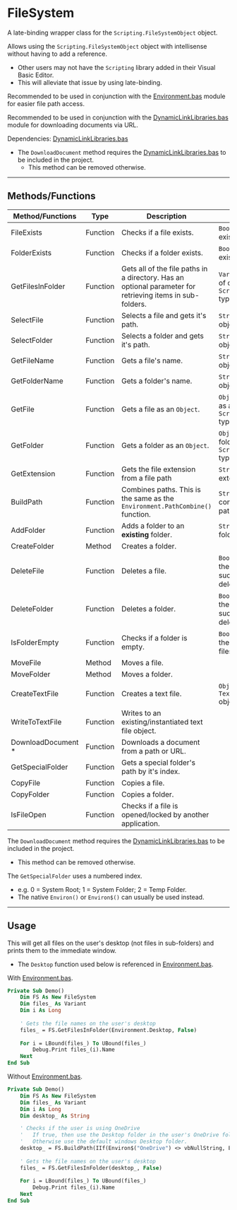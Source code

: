 # FileSystem

A late-binding wrapper class for the `Scripting.FileSystemObject` object.

Allows using the `Scripting.FileSystemObject` object with intellisense without having to add a reference.
- Other users may not have the `Scripting` library added in their Visual Basic Editor. 
- This will alleviate that issue by using late-binding.

Recommended to be used in conjunction with the [Environment.bas](/VBXL/Modules/Environment/Environment.bas) module for easier file path access.

Recommended to be used in conjunction with the [DynamicLinkLibraries.bas](/VBXL/Modules/DynamicLinkLibraries/DynamicLinkLibraries.bas) module for downloading documents via URL.

Dependencies:
[DynamicLinkLibraries.bas](/VBXL/Modules/DynamicLinkLibraries/DynamicLinkLibraries.bas)
- The `DownloadDocument` method requires the [DynamicLinkLibraries.bas](/VBXL/Modules/DynamicLinkLibraries/DynamicLinkLibraries.bas) to be included in the project.
    - This method can be removed otherwise.


---

## Methods/Functions

| Method/Functions   | Type     | Description                                                                                               | Returns                                                                       |
|--------------------|----------|-----------------------------------------------------------------------------------------------------------|-------------------------------------------------------------------------------|
| FileExists         | Function | Checks if a file exists.                                                                                  | `Boolean`: True if exists.                                                    |
| FolderExists       | Function | Checks if a folder exists.                                                                                | `Boolean`: True if exists.                                                    |
| GetFilesInFolder   | Function | Gets all of the file paths in a directory. Has an optional parameter for retrieving items in sub-folders. | `Variant`: An array of objects of the `Scripting.File` type. |
| SelectFile         | Function | Selects a file and gets it's path.                                                                        | `String`: The object's path.                                                  |
| SelectFolder       | Function | Selects a folder and gets it's path.                                                                      | `String`: The object's path.                                                  |
| GetFileName        | Function | Gets a file's name.                                                                                       | `String`: The object's name.                                                  |
| GetFolderName      | Function | Gets a folder's name.                                                                                     | `String`: The object's name.                                                  |
| GetFile            | Function | Gets a file as an `Object`.                                                                               | `Object`: The file as a `Scripting.File` type.               |
| GetFolder          | Function | Gets a folder as an `Object`.                                                                             | `Object`: The folder as a `Scripting.Folder` type.           |
| GetExtension       | Function | Gets the file extension from a file path                                                                  | `String`: The file's extension.                                               |
| BuildPath          | Function | Combines paths. This is the same as the `Environment.PathCombine()` function.                             | `String`: The combined file path.                                             |
| AddFolder          | Function | Adds a folder to an **existing** folder.                                                                  | `String`: The new folder's path.                                              |
| CreateFolder       | Method   | Creates a folder.                                                                                         |                                                                               |
| DeleteFile         | Function | Deletes a file.                                                                                           | `Boolean`: True if the file was successfully deleted.                         |
| DeleteFolder       | Function | Deletes a folder.                                                                                         | `Boolean`: True if the folder was successfully deleted.                       |
| IsFolderEmpty      | Function | Checks if a folder is empty.                                                                              | `Boolean`: True if there aren't any files in the folder.                      |
| MoveFile           | Method   | Moves a file.                                                                                             |                                                                               |
| MoveFolder         | Method   | Moves a folder.                                                                                           |                                                                               |
| CreateTextFile     | Function | Creates a text file.                                                                                      | `Object`: A `TextStream` object.                                              |
| WriteToTextFile    | Function | Writes to an existing/instantiated text file object.                                                      |                                                                               |
| DownloadDocument * | Function | Downloads a document from a path or URL.                                                                  |                                                                               |
| GetSpecialFolder   | Function | Gets a special folder's path by it's index.                                                               |                                                                               |
| CopyFile           | Function | Copies a file.                                                                                            |                                                                               |
| CopyFolder         | Function | Copies a folder.                                                                                          |                                                                               |
| IsFileOpen         | Function | Checks if a file is opened/locked by another application.                                                 |                                                                               |

The `DownloadDocument` method requires the [DynamicLinkLibraries.bas](../../../VBXL/Modules/DynamicLinkLibraries/DynamicLinkLibraries.bas) to be included in the project.
- This method can be removed otherwise.

The `GetSpecialFolder` uses a numbered index.
- e.g. 0 = System Root; 1 = System Folder; 2 = Temp Folder. 
- The native `Environ()` or `Environ$()` can usually be used instead.

---

## Usage

This will get all files on the user's desktop (not files in sub-folders) and prints them to the immediate window.
- The `Desktop` function used below is referenced in [Environment.bas](/VBXL/Modules/Environment/Environment.bas).

With [Environment.bas](/VBXL/Modules/Environment/Environment.bas).

```vb
Private Sub Demo()
    Dim FS As New FileSystem
    Dim files_ As Variant
    Dim i As Long
    
    ' Gets the file names on the user's desktop
    files_ = FS.GetFilesInFolder(Environment.Desktop, False)
    
    For i = LBound(files_) To UBound(files_)
        Debug.Print files_(i).Name
    Next
End Sub
```

Without [Environment.bas](/VBXL/Modules/Environment/Environment.bas).

```vb
Private Sub Demo()
    Dim FS As New FileSystem
    Dim files_ As Variant
    Dim i As Long
    Dim desktop_ As String

    ' Checks if the user is using OneDrive
    '   If true, then use the Desktop folder in the user's OneDrive folder.
    '   Otherwise use the default windows Desktop folder.
    desktop_ = FS.BuildPath(IIf(Environ$("OneDrive") <> vbNullString, Environ$("OneDrive"), Environ$("UserProfile")), "Desktop")
    
    ' Gets the file names on the user's desktop
    files_ = FS.GetFilesInFolder(desktop_, False)
    
    For i = LBound(files_) To UBound(files_)
        Debug.Print files_(i).Name
    Next
End Sub
```